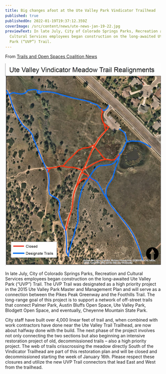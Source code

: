 ```yaml
---
title: Big changes afoot at the Ute Valley Park Vindicator Trailhead
published: true
publishedOn: 2022-01-19T19:37:12.359Z
coverImage: /src/content/news/ute-news-jan-19-22.jpg
previewText: In late July, City of Colorado Springs Parks, Recreation and
  Cultural Services employees began construction on the long-awaited Ute Valley
  Park (“UVP”) Trail.
---
```


From [Trails and Open Spaces Coalition News](https://www.trailsandopenspaces.org/2022/01/19/news-wednesday-january-19-2022/)

![Map of vindicator entrance trail realignments](/src/content/news/uvp-trail-realignments.jpg)

In late July, City of Colorado Springs Parks, Recreation and Cultural Services employees began construction on the long-awaited Ute Valley Park (“UVP”) Trail. The UVP Trail was designated as a high priority project in the 2015 Ute Valley Park Master and Management Plan and will serve as a connection between the Pikes Peak Greenway and the Foothills Trail. The long-range goal of this project is to support a network of off-street trails that connect Palmer Park, Austin Bluffs Open Space, Ute Valley Park, Blodgett Open Space, and eventually, Cheyenne Mountain State Park.

City staff have built over 4,000 linear feet of trail and, when combined with work contractors have done near the Ute Valley Trail Trailhead, are now about halfway done with the build. The next phase of the project involves not only connecting the two sections but also beginning an intensive restoration project of old, decommissioned trails – also a high priority project. The web of trails crisscrossing the meadow directly South of the Vindicator Trailhead are part of this restoration plan and will be closed and decommissioned starting the week of January 16th. Please respect these closures and utilize the new UVP Trail connectors that lead East and West from the trailhead.
